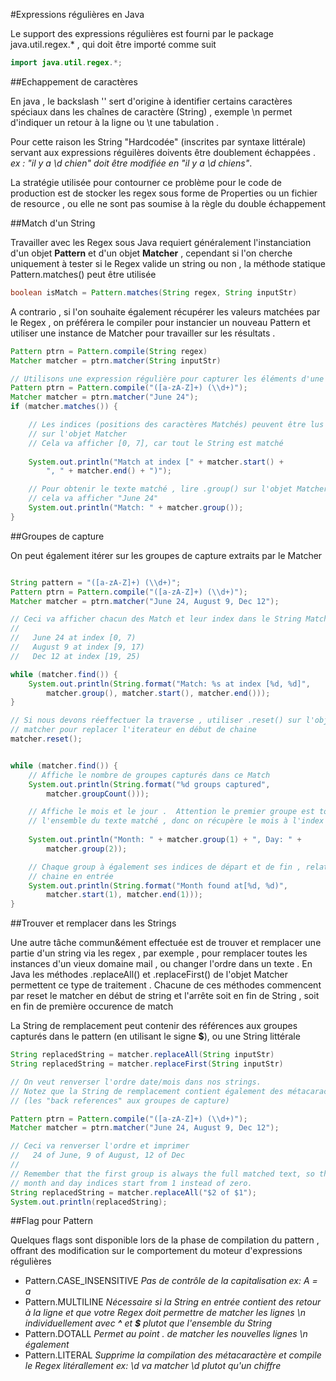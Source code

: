 #Expressions régulières en Java

Le support des expressions régulières est fourni par le package java.util.regex.\* , qui doit être importé comme suit

```java
import java.util.regex.*;
```

##Echappement de caractères

En java , le backslash '\' sert d'origine à identifier certains caractères spéciaux dans les chaînes de caractère (String) , exemple \n permet d'indiquer un retour à la ligne ou \t une tabulation .

Pour cette raison les String "Hardcodée" (inscrites par syntaxe littérale) servant aux expressions réguilères doivents être doublement échappées . _ex : "il y a \d chien" doit être modifiée en "il y a \\d chiens"_.

La stratégie utilisée pour contourner ce problème pour le code de production est de stocker les regex sous forme de Properties ou un fichier de resource , ou elle ne sont pas soumise à la règle du double échappement

##Match d'un String

Travailler avec les Regex sous Java requiert généralement l'instanciation d'un objet **Pattern** et d'un objet **Matcher** , cependant si l'on cherche uniquement à tester si le Regex valide un string ou non , la méthode statique Pattern.matches() peut être utilisée

```java
boolean isMatch = Pattern.matches(String regex, String inputStr)
```

A contrario , si l'on souhaite également récupérer les valeurs matchées par le Regex , on préférera le compiler pour instancier un nouveau Pattern et utiliser une instance de Matcher pour travailler sur les résultats .

```java
Pattern ptrn = Pattern.compile(String regex)
Matcher matcher = ptrn.matcher(String inputStr)
```

```java
// Utilisons une expression régulière pour capturer les éléments d'une date.
Pattern ptrn = Pattern.compile("([a-zA-Z]+) (\\d+)");
Matcher matcher = ptrn.matcher("June 24");
if (matcher.matches()) {

    // Les indices (positions des caractères Matchés) peuvent être lus via .start() et .end() 
    // sur l'objet Matcher
    // Cela va afficher [0, 7], car tout le String est matché
    
    System.out.println("Match at index [" + matcher.start() + 
        ", " + matcher.end() + ")");

    // Pour obtenir le texte matché , lire .group() sur l'objet Matcher
    // cela va afficher "June 24"
    System.out.println("Match: " + matcher.group());
}
```

##Groupes de capture

On peut également itérer sur les groupes de capture extraits par le Matcher

```java

String pattern = "([a-zA-Z]+) (\\d+)";
Pattern ptrn = Pattern.compile("([a-zA-Z]+) (\\d+)");
Matcher matcher = ptrn.matcher("June 24, August 9, Dec 12");

// Ceci va afficher chacun des Match et leur index dans le String Matché
//
//   June 24 at index [0, 7)
//   August 9 at index [9, 17)
//   Dec 12 at index [19, 25)

while (matcher.find()) {
    System.out.println(String.format("Match: %s at index [%d, %d]",
        matcher.group(), matcher.start(), matcher.end()));
}

// Si nous devons réeffectuer la traverse , utiliser .reset() sur l'objet Matcher 
// matcher pour replacer l'iterateur en début de chaine
matcher.reset();


while (matcher.find()) {
    // Affiche le nombre de groupes capturés dans ce Match
    System.out.println(String.format("%d groups captured", 
        matcher.groupCount()));

    // Affiche le mois et le jour .  Attention le premier groupe est toujours 
    // l'ensemble du texte matché , donc on récupère le mois à l'index 1
    
    System.out.println("Month: " + matcher.group(1) + ", Day: " + 
        matcher.group(2));

    // Chaque group à également ses indices de départ et de fin , relatif à la 
    // chaine en entrée
    System.out.println(String.format("Month found at[%d, %d)", 
        matcher.start(1), matcher.end(1)));
}
```
##Trouver et remplacer dans les Strings

Une autre tâche commun&ément effectuée est de trouver et remplacer une partie d'un string via les regex , par exemple , pour remplacer toutes les instances d'un vieux domaine mail , ou changer l'ordre dans un texte .
En Java les méthodes .replaceAll() et .replaceFirst() de l'objet Matcher permettent ce type de traitement . Chacune de ces méthodes commencent par reset le matcher en début de string et l'arrête soit en fin de String , soit en fin de première occurence de match

La String de remplacement peut contenir des références aux groupes capturés dans le pattern (en utilisant le signe **$**), ou une String littérale

```java
String replacedString = matcher.replaceAll(String inputStr)
String replacedString = matcher.replaceFirst(String inputStr)
```
```java
// On veut renverser l'ordre date/mois dans nos strings.
// Notez que la String de remplacement contient également des métacaractère 
// (les "back references" aux groupes de capture) 

Pattern ptrn = Pattern.compile("([a-zA-Z]+) (\\d+)");
Matcher matcher = ptrn.matcher("June 24, August 9, Dec 12");

// Ceci va renverser l'ordre et imprimer
//   24 of June, 9 of August, 12 of Dec
//
// Remember that the first group is always the full matched text, so the 
// month and day indices start from 1 instead of zero.
String replacedString = matcher.replaceAll("$2 of $1");
System.out.println(replacedString);
```

##Flag pour Pattern

Quelques flags sont disponible lors de la phase de compilation du pattern , offrant des
modification sur le comportement du moteur d'expressions régulières

* Pattern.CASE_INSENSITIVE _Pas de contrôle de la capitalisation ex: A = a_
* Pattern.MULTILINE _Nécessaire si la String en entrée contient des retour à la ligne et que votre Regex doit permettre de matcher les lignes \n individuellement avec **^** et **$** plutot que l'ensemble du String_
* Pattern.DOTALL _Permet au point . de matcher les nouvelles lignes \n également_
* Pattern.LITERAL _Supprime la compilation des métacaractère et compile le Regex litérallement ex: \d va matcher \d plutot qu'un chiffre_


